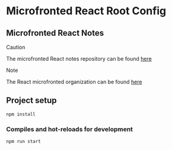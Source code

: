 # Microfronted React Root Config

## Microfronted React Notes
> [!CAUTION]
> The microfronted React notes repository can be found [here](https://github.com/j17hernandez/microfront-react-notes)

> [!NOTE] 
> The React microfronted organization can be found [here](https://github.com/Microfrontend-Single-SPA-React)

## Project setup

```
npm install
```

### Compiles and hot-reloads for development

```
npm run start
```

